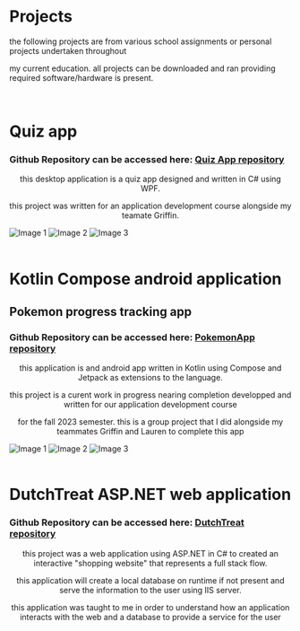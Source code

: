 <h1 class="titles">Projects</h1>


<p class="titles">the following projects are from various school assignments or personal projects undertaken throughout</p>
<p class="titles">my current education. all projects can be downloaded and ran providing required software/hardware is present.</p>

<br>
<h1 class="titles">Quiz app</h1>
<h3 class="titles"> Github Repository can be accessed here: <a href="https://github.com/williamCattrell/Quiz-app">Quiz App repository</a></h3>
<p style="text-align: center;">this desktop application is a quiz app designed and written in C# using WPF.</p>
<p style="text-align: center;">this project was written for an application development course alongside my teamate Griffin.</p>
<div class="image-container">
  <img src="./assets/QuizApp/mainScreen.JPG" alt="Image 1">
  <img src="./assets/QuizApp/question.JPG" alt="Image 2">
  <img src="./assets/QuizApp/answer.JPG" alt="Image 3">
</div>

<br>
<h1 class="titles">Kotlin Compose android application</h1>
<h2 class="titles">Pokemon progress tracking app</h2>
<h3 class="titles"> Github Repository can be accessed here: <a href="https://github.com/williamCattrell/PokemonApp">PokemonApp repository</a></h3>

<p style="text-align: center;">this application is and android app written in Kotlin using Compose and Jetpack as extensions to the language.</p>
<p style="text-align: center;">this project is a curent work in progress nearing completion developped and written for our application development course</p>
<p style="text-align: center;">for the fall 2023 semester. this is a group project that I did alongside my teammates Griffin and Lauren to complete this app</p>
<div class="image-container">
  <img src="./assets/PokemonApp/HomeScreen.JPG" alt="Image 1">
  <img src="./assets/PokemonApp/pokedex.JPG" alt="Image 2">
  <img src="./assets/PokemonApp/pokemonInfo.JPG" alt="Image 3">
</div>

<br>
<h1 class="titles">DutchTreat ASP.NET web application</h1>
<h3 class="titles"> Github Repository can be accessed here: <a href="https://github.com/williamCattrell/DutchTreat">DutchTreat repository</a></h3>
<p style="text-align: center;">this project was a web application using ASP.NET in C# to created an interactive "shopping website" that represents a full stack flow.</p>
<p style="text-align: center;">this application will create a local database on runtime if not present and serve the information to the user using IIS server.</p>
<p style="text-align: center;">this application was taught to me in order to understand how an application interacts with the web and a database to provide a service for the user</p>
